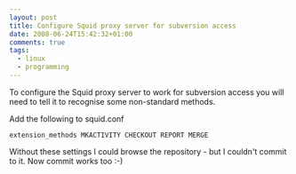 ```yaml
---
layout: post
title: Configure Squid proxy server for subversion access
date: 2008-06-24T15:42:32+01:00
comments: true
tags:
  - linux
  - programming
---
```


To configure the Squid proxy server to work for subversion access you will need to tell it to recognise some non-standard methods.

Add the following to squid.conf

<!--more-->

`extension_methods MKACTIVITY CHECKOUT REPORT MERGE`

Without these settings I could browse the repository - but I couldn't commit to it. Now commit works too :-)

